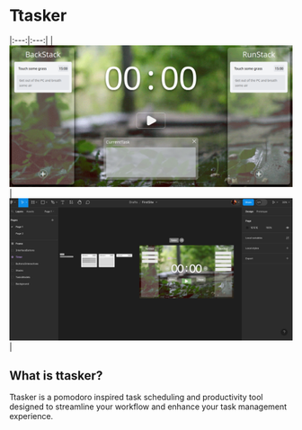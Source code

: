 # Ttasker
|:---:|:---:|
|![ProjectImage](/public/ProjectImage.png)|![FigmaImage](public/FigmaImplementation.png)|

## What is ttasker?

Ttasker is a pomodoro inspired task scheduling and productivity tool designed to streamline your workflow and enhance your task management experience.

